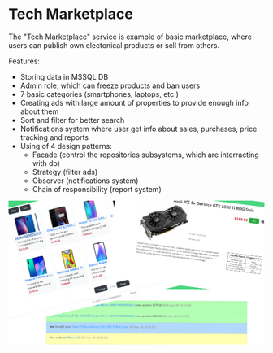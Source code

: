 # Tech Marketplace

The "Tech Marketplace" service is example of basic marketplace, where users can publish own electonical products or sell from others.

Features:
- Storing data in MSSQL DB
- Admin role, which can freeze products and ban users
- 7 basic categories (smartphones, laptops, etc.)
- Creating ads with large amount of properties to provide enough info about them
- Sort and filter for better search
- Notifications system where user get info about sales, purchases, price tracking and reports
- Using of 4 design patterns:
    - Facade (control the repositories subsystems, which are interracting with db)
    - Strategy (filter ads)
    - Observer (notifications system)
    - Chain of responsibility (report system)

![screenshots collage](/Marketplace/wwwroot/homeImg.png)
